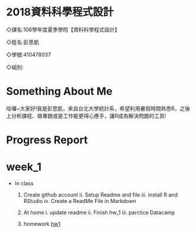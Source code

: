 # 2018資料科學程式設計

◇課名:106學年度夏季學院【資料科學程式設計】

◇姓名:彭思凱

◇學號:410478037

◇組別:

# Something About Me
哈囉~大家好!我是彭思凱，來自台北大學統計系，希望利用暑假時間熟悉R，之後上分析課程、做專題或是工作能更得心應手，讓R成為解決問題的工具!

# Progress Report

# week_1

- In class
	1. Create github account
		 ii. Setup Readme and file
		iii. install R and RStudio
		 iv. Create a ReadMe File in Markdown 
	2. At home
		  i. update readme
		 ii. Finish hw_1
		iii. parctice Datacamp


	3. homework
[hw1](https://ashley3477.github.io/R_2018Summer/Week_1/hw1.html)